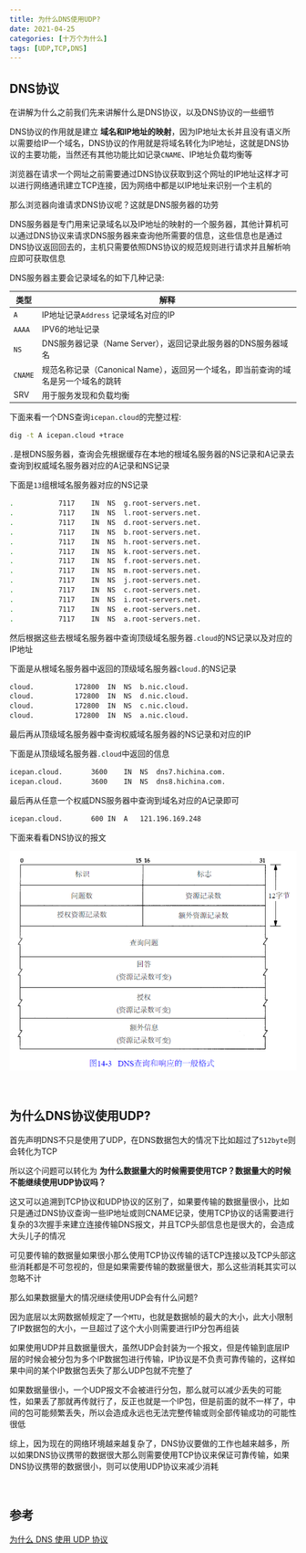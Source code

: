 ```yaml
---
title: 为什么DNS使用UDP?
date: 2021-04-25
categories: [十万个为什么]
tags: [UDP,TCP,DNS]
---
```


## DNS协议

在讲解为什么之前我们先来讲解什么是DNS协议，以及DNS协议的一些细节

DNS协议的作用就是建立 **域名和IP地址的映射**，因为IP地址太长并且没有语义所以需要给IP一个域名，DNS协议的作用就是将域名转化为IP地址，这就是DNS协议的主要功能，当然还有其他功能比如记录`CNAME`、IP地址负载均衡等

浏览器在请求一个网址之前需要通过DNS协议获取到这个网址的IP地址这样才可以进行网络通讯建立TCP连接，因为网络中都是以IP地址来识别一个主机的

那么浏览器向谁请求DNS协议呢？这就是DNS服务器的功劳

DNS服务器是专门用来记录域名以及IP地址的映射的一个服务器，其他计算机可以通过DNS协议来请求DNS服务器来查询他所需要的信息，这些信息也是通过DNS协议返回回去的，主机只需要依照DNS协议的规范规则进行请求并且解析响应即可获取信息

DNS服务器主要会记录域名的如下几种记录:

| 类型    | 解释                                                         |
| ------- | ------------------------------------------------------------ |
| `A`     | IP地址记录`Address` 记录域名对应的IP                         |
| `AAAA`  | IPV6的地址记录                                               |
| `NS`    | DNS服务器记录（Name Server），返回记录此服务器的DNS服务器域名 |
| `CNAME` | 规范名称记录（Canonical Name），返回另一个域名，即当前查询的域名是另一个域名的跳转 |
| SRV     | 用于服务发现和负载均衡                                       |

下面来看一个DNS查询`icepan.cloud`的完整过程:

```bash
dig -t A icepan.cloud +trace
```

`.`是根DNS服务器，查询会先根据缓存在本地的根域名服务器的NS记录和A记录去查询到权威域名服务器对应的A记录和NS记录

下面是`13`组根域名服务器对应的NS记录

```bash
.			7117	IN	NS	g.root-servers.net.
.			7117	IN	NS	l.root-servers.net.
.			7117	IN	NS	d.root-servers.net.
.			7117	IN	NS	b.root-servers.net.
.			7117	IN	NS	h.root-servers.net.
.			7117	IN	NS	k.root-servers.net.
.			7117	IN	NS	f.root-servers.net.
.			7117	IN	NS	m.root-servers.net.
.			7117	IN	NS	j.root-servers.net.
.			7117	IN	NS	c.root-servers.net.
.			7117	IN	NS	i.root-servers.net.
.			7117	IN	NS	e.root-servers.net.
.			7117	IN	NS	a.root-servers.net.
```

然后根据这些去根域名服务器中查询顶级域名服务器`.cloud`的NS记录以及对应的IP地址

下面是从根域名服务器中返回的顶级域名服务器`cloud.`的NS记录

```bash
cloud.			172800	IN	NS	b.nic.cloud.
cloud.			172800	IN	NS	d.nic.cloud.
cloud.			172800	IN	NS	c.nic.cloud.
cloud.			172800	IN	NS	a.nic.cloud.
```

最后再从顶级域名服务器中查询权威域名服务器的NS记录和对应的IP

下面是从顶级域名服务器`.cloud`中返回的信息

```bash
icepan.cloud.		3600	IN	NS	dns7.hichina.com.
icepan.cloud.		3600	IN	NS	dns8.hichina.com.
```

最后再从任意一个权威DNS服务器中查询到域名对应的A记录即可

```bash
icepan.cloud.		600	IN	A	121.196.169.248
```

下面来看看DNS协议的报文

![](https://raw.githubusercontent.com/biningo/cdn/master/img/dns.png)

​    

## 为什么DNS协议使用UDP?

首先声明DNS不只是使用了UDP，在DNS数据包大的情况下比如超过了`512byte`则会转化为TCP

所以这个问题可以转化为 **为什么数据量大的时候需要使用TCP？数据量大的时候不能继续使用UDP协议吗？**

这又可以追溯到TCP协议和UDP协议的区别了，如果要传输的数据量很小，比如只是通过DNS协议查询一些IP地址或则CNAME记录，使用TCP协议的话需要进行复杂的3次握手来建立连接传输DNS报文，并且TCP头部信息也是很大的，会造成大头儿子的情况

可见要传输的数据量如果很小那么使用TCP协议传输的话TCP连接以及TCP头部这些消耗都是不可忽视的，但是如果需要传输的数据量很大，那么这些消耗其实可以忽略不计

那么如果数据量大的情况继续使用UDP会有什么问题?

因为底层以太网数据帧规定了一个`MTU`，也就是数据帧的最大的大小，此大小限制了IP数据包的大小，一旦超过了这个大小则需要进行IP分包再组装

如果使用UDP并且数据量很大，虽然UDP会封装为一个报文，但是传输到底层IP层的时候会被分包为多个IP数据包进行传输，IP协议是不负责可靠传输的，这样如果中间的某个IP数据包丢失了那么UDP包就不完整了

如果数据量很小，一个UDP报文不会被进行分包，那么就可以减少丢失的可能性，如果丢了那就再传就行了，反正也就是一个IP包，但是前面的就不一样了，中间的包可能频繁丢失，所以会造成永远也无法完整传输或则全部传输成功的可能性很低

综上，因为现在的网络环境越来越复杂了，DNS协议要做的工作也越来越多，所以如果DNS协议携带的数据很大那么则需要使用TCP协议来保证可靠传输，如果DNS协议携带的数据很小，则可以使用UDP协议来减少消耗

​    

## 参考

[为什么 DNS 使用 UDP 协议](https://draveness.me/whys-the-design-dns-udp-tcp/)